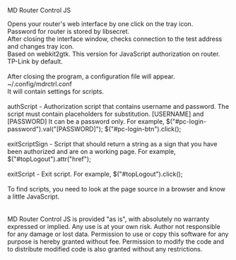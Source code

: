 MD Router Control JS

Opens your router's web interface by one click on the tray icon.\
Password for router is stored by libsecret.\
After closing the interface window, checks connection to the test address and changes tray icon.\
Based on webkit2gtk. This version for JavaScript authorization on router. TP-Link by default.\
\
After closing the program, a configuration file will appear. ~/.config/mdrctrl.conf\
It will contain settings for scripts.\
\
authScript - Authorization script that contains username and password.
The script must contain placeholders for substitution. \[USERNAME\] and \[PASSWORD\]
It can be a password only.
For example, $\("\#pc-login-password"\)\.val\("\[PASSWORD\]"\); $\("\#pc-login-btn"\)\.click\(\);\
\
exitScriptSign - Script that should return a string as a sign that you have been authorized and are on a working page.
For example, $\("\#topLogout"\)\.attr\("href"\);\
\
exitScript - Exit script.
For example, $\("\#topLogout"\).click\(\);\
\
To find scripts, you need to look at the page source in a browser and know a little JavaScript.\
\
\
MD Router Control JS is provided "as is", with absolutely no warranty expressed or implied. 
Any use is at your own risk. Author not responsible for any damage or lost data.
Permission to use or copy this software for any purpose is hereby granted without fee. 
Permission to modify the code and to distribute modified code is also granted without 
any restrictions.
